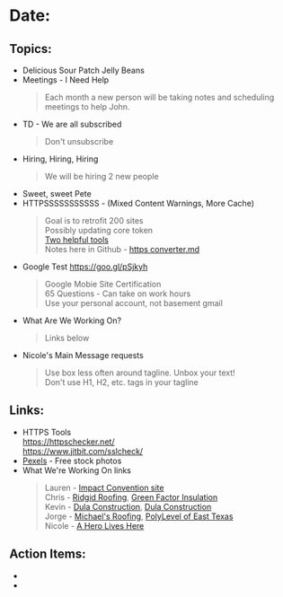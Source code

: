 # Date: 

## Topics:
- Delicious Sour Patch Jelly Beans
- Meetings - I Need Help
  > Each month a new person will be taking notes and scheduling meetings to help John.
- TD - We are all subscribed
  > Don't unsubscribe
- Hiring, Hiring, Hiring
  > We will be hiring 2 new people
- Sweet, sweet Pete
- HTTPSSSSSSSSSSS - (Mixed Content Warnings, More Cache)
  > Goal is to retrofit 200 sites<br />
  > Possibly updating core token<br />
  > <a href="#https-links">Two helpful tools</a><br />
  > Notes here in Github - <a href="https://github.com/bs-production/front-end-guidelines/blob/master/https%20converter.md">https converter.md</a>
- Google Test https://goo.gl/pSjkyh
  > Google Mobie Site Certification<br />
  > 65 Questions - Can take on work hours<br />
  > Use your personal account, not basement gmail
- What Are We Working On?
  > Links below
- Nicole's Main Message requests
  > Use box less often around tagline.  Unbox your text!<br />
  > Don't use H1, H2, etc. tags in your tagline

## Links: 
- <a name="https-links">HTTPS Tools</a><br />https://httpschecker.net/<br />https://www.jitbit.com/sslcheck/<br />
- <a href="https://www.pexels.com/">Pexels</a> - Free stock photos
- What We're Working On links
  > Lauren - <a href="http://devtest99.basementsite.com/">Impact Convention site</a><br />
  > Chris - <a href="http://www.ridgidroofing.com/">Ridgid Roofing</a>, <a href="http://gfipro.basementsite.com/" target="_blank">Green Factor Insulation</a><br />
  > Kevin - <a href="https://www.dulaconstruction.com/">Dula Construction</a>, <a href="https://www.summitroofers.com/">Dula Construction</a><br />
  > Jorge - <a href="http://michaelsroofs.basementsite.com/">Michael's Roofing</a>, <a href="http://www.polylevelofeasttexas.com/">PolyLevel of East Texas</a><br />
  > Nicole - <a href="http://www.aheroliveshere.com/">A Hero Lives Here</a><br />


## Action Items:
-
-
